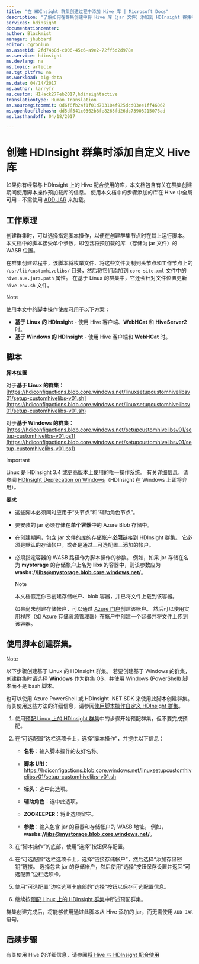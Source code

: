 ```yaml
---
title: "在 HDInsight 群集创建过程中添加 Hive 库 | Microsoft Docs"
description: "了解如何在群集创建中将 Hive 库（jar 文件）添加到 HDInsight 群集中。"
services: hdinsight
documentationcenter: 
author: Blackmist
manager: jhubbard
editor: cgronlun
ms.assetid: 2fd74b8d-c006-45c6-a9e2-72ff5d2d978a
ms.service: hdinsight
ms.devlang: na
ms.topic: article
ms.tgt_pltfrm: na
ms.workload: big-data
ms.date: 04/14/2017
ms.author: larryfr
ms.custom: H1Hack27Feb2017,hdinsightactive
translationtype: Human Translation
ms.sourcegitcommit: 0d6f6fb24f1f01d703104f925dcd03ee1ff46062
ms.openlocfilehash: dd5df541c0362b8fe8265fd26dc73908215076ad
ms.lasthandoff: 04/18/2017

---
```

# <a name="add-custom-hive-libraries-when-creating-your-hdinsight-cluster"></a>创建 HDInsight 群集时添加自定义 Hive 库

如果你有经常与 HDInsight 上的 Hive 配合使用的库，本文档包含有关在群集创建期间使用脚本操作预加载库的信息。 使用本文档中的步骤添加的库在 Hive 中全局可用 - 不需使用 [ADD JAR](https://cwiki.apache.org/confluence/display/Hive/LanguageManual+Cli) 来加载。

## <a name="how-it-works"></a>工作原理

创建群集时，可以选择指定脚本操作，以便在创建群集节点时在其上运行脚本。 本文档中的脚本接受单个参数，即包含将预加载的库 （存储为 jar 文件）的 WASB 位置。

在群集创建过程中，该脚本将枚举文件、将这些文件复制到头节点和工作节点上的 `/usr/lib/customhivelibs/` 目录，然后将它们添加到 `core-site.xml` 文件中的 `hive.aux.jars.path` 属性。 在基于 Linux 的群集中，它还会针对文件位置更新 `hive-env.sh` 文件。

> [!NOTE]
> 使用本文中的脚本操作使库可用于以下方案：
>
> * **基于 Linux 的 HDInsight** - 使用 Hive 客户端、**WebHCat** 和 **HiveServer2** 时。
> * **基于 Windows 的 HDInsight** - 使用 Hive 客户端和 **WebHCat** 时。

## <a name="the-script"></a>脚本

**脚本位置**

对于**基于 Linux 的群集**：[https://hdiconfigactions.blob.core.windows.net/linuxsetupcustomhivelibsv01/setup-customhivelibs-v01.sh](https://hdiconfigactions.blob.core.windows.net/linuxsetupcustomhivelibsv01/setup-customhivelibs-v01.sh)

对于**基于 Windows 的群集**：[https://hdiconfigactions.blob.core.windows.net/setupcustomhivelibsv01/setup-customhivelibs-v01.ps1](https://hdiconfigactions.blob.core.windows.net/setupcustomhivelibsv01/setup-customhivelibs-v01.ps1)

> [!IMPORTANT]
> Linux 是 HDInsight 3.4 或更高版本上使用的唯一操作系统。 有关详细信息，请参阅 [HDInsight Deprecation on Windows](hdinsight-component-versioning.md#hdi-version-33-nearing-deprecation-date)（HDInsight 在 Windows 上即将弃用）。

**要求**

* 这些脚本必须同时应用于“头节点”和“辅助角色节点”。

* 要安装的 jar 必须存储在**单个容器**中的 Azure Blob 存储中。

* 在创建期间，包含 jar 文件的库的存储帐户**必须**链接到 HDInsight 群集。 它必须是默认的存储帐户，或者是通过__可选配置__添加的帐户。

* 必须指定容器的 WASB 路径作为脚本操作的参数。 例如，如果 jar 存储在名为 **mystorage** 的存储帐户上名为 **libs** 的容器中，则该参数应为 **wasbs://libs@mystorage.blob.core.windows.net/**。

  > [!NOTE]
  > 本文档假定你已创建存储帐户、blob 容器，并已将文件上载到该容器。
  >
  > 如果尚未创建存储帐户，可以通过 [Azure 门户](https://portal.azure.com)创建该帐户。 然后可以使用实用程序（如 [Azure 存储资源管理器](http://storageexplorer.com/)）在帐户中创建一个容器并将文件上传到该容器。

## <a name="create-a-cluster-using-the-script"></a>使用脚本创建群集。

> [!NOTE]
> 以下步骤创建基于 Linux 的 HDInsight 群集。 若要创建基于 Windows 的群集，创建群集时请选择 **Windows** 作为群集 OS，并使用 Windows (PowerShell) 脚本而不是 bash 脚本。
>
> 也可以使用 Azure PowerShell 或 HDInsight .NET SDK 来使用此脚本创建群集。 有关使用这些方法的详细信息，请参阅[使用脚本操作自定义 HDInsight 群集](hdinsight-hadoop-customize-cluster-linux.md)。

1. 使用[预配 Linux 上的 HDInsight 群集](hdinsight-hadoop-provision-linux-clusters.md)中的步骤开始预配群集，但不要完成预配。

2. 在“可选配置”边栏选项卡上，选择“脚本操作”，并提供以下信息：

   * **名称**：输入脚本操作的友好名称。

   * **脚本 URI**：https://hdiconfigactions.blob.core.windows.net/linuxsetupcustomhivelibsv01/setup-customhivelibs-v01.sh

   * **标头**：选中此选项。

   * **辅助角色**：选中此选项。

   * **ZOOKEEPER**：将此选项留空。

   * **参数**：输入包含 jar 的容器和存储帐户的 WASB 地址。 例如，**wasbs://libs@mystorage.blob.core.windows.net/**。

3. 在“脚本操作”的底部，使用“选择”按钮保存配置。

4. 在“可选配置”边栏选项卡上，选择“链接存储帐户”，然后选择“添加存储密钥”链接。 选择包含 jar 的存储帐户，然后使用“选择”按钮保存设置并返回“可选配置”边栏选项卡。

5. 使用“可选配置”边栏选项卡底部的“选择”按钮以保存可选配置信息。

6. 继续按[预配 Linux 上的 HDInsight 群集](hdinsight-hadoop-provision-linux-clusters.md)中所述预配群集。

群集创建完成后，将能够使用通过此脚本从 Hive 添加的 jar，而无需使用 `ADD JAR` 语句。

## <a name="next-steps"></a>后续步骤

有关使用 Hive 的详细信息，请参阅[将 Hive 与 HDInsight 配合使用](hdinsight-use-hive.md)

